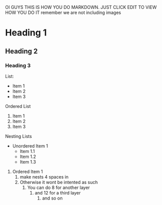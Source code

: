 OI GUYS THIS IS HOW YOU DO MARKDOWN. JUST CLICK EDIT TO VIEW HOW YOU DO IT
remember we are not including images

# Heading 1
## Heading 2
### Heading 3

List:
- Item 1
- Item 2
- Item 3

Ordered List
1. Item 1
2. Item 2
3. Item 3

Nesting Lists
- Unordered Item 1
    - Item 1.1
    - Item 1.2
    - Item 1.3
1. Ordered Item 1
    1. make nests 4 spaces in
    2. Otherwise it wont be intented as such
        1. You can do 8 for another layer
            1. and 12 for a third layer
                 1. and so on

